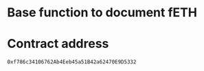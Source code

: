 # Base function to document fETH

# Contract address 
` 0xf786c34106762Ab4Eeb45a51B42a62470E9D5332 `
